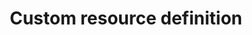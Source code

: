 ---
title: "Custom resource definition"
weight: 20
description: |
  Documentation about the rules all the provider's CRD should comply to.
---